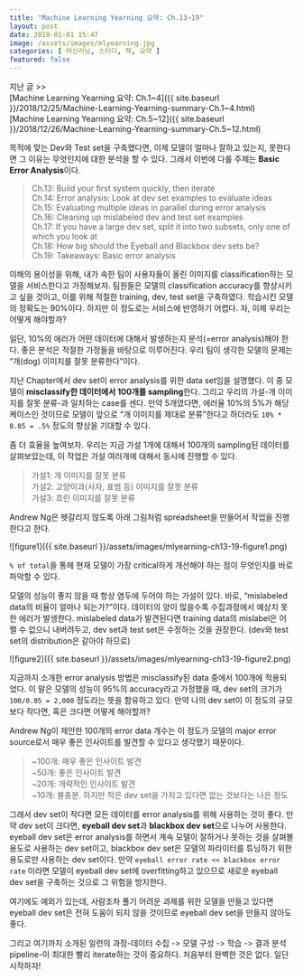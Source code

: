 ```yaml
---
title: "Machine Learning Yearning 요약: Ch.13~19"
layout: post
date: 2019-01-01 15:47
image: /assets/images/mlyearning.jpg
categories: [ 머신러닝, 스터디, 책, 요약 ]
featured: false
---
```


지난 글 >> <br> [Machine Learning Yearning 요약: Ch.1~4]({{ site.baseurl }}/2018/12/25/Machine-Learning-Yearning-summary-Ch.1~4.html) <br> 
[Machine Learning Yearning 요약: Ch.5~12]({{ site.baseurl }}/2018/12/26/Machine-Learning-Yearning-summary-Ch.5~12.html)

<div class="breaker"></div>

목적에 맞는 Dev와 Test set을 구축했다면, 이제 모델이 얼마나 잘하고 있는지, 못한다면 그 이유는 무엇인지에 대한 분석을 할 수 있다. 그래서 이번에 다룰 주제는 **Basic Error Analysis**이다. 

> Ch.13: Build your first system quickly, then iterate <br>
> Ch.14: Error analysis: Look at dev set examples to evaluate ideas <br>
> Ch.15: Evaluating multiple ideas in parallel during error analysis <br>
> Ch.16: Cleaning up mislabeled dev and test set examples <br>
> Ch.17: If you have a large dev set, split it into two subsets, only one of which you look at <br>
> Ch.18: How big should the Eyeball and Blackbox dev sets be? <br>
> Ch.19: Takeaways: Basic error analysis

<div class="breaker"></div>

이해의 용이성을 위해, 내가 속한 팀이 사용자들이 올린 이미지를 classification하는 모델을 서비스한다고 가정해보자. 팀원들은 모델의 classification accuracy를 향상시키고 싶을 것이고, 이를 위해 적절한 training, dev, test set을 구축하였다. 학습시킨 모델의 정확도는 90%이다. 하지만 이 정도로는 서비스에 반영하기 어렵다. 자, 이제 우리는 어떻게 해야할까?

일단, 10%의 에러가 어떤 데이터에 대해서 발생하는지 분석(=error analysis)해야 한다. 좋은 분석은 적절한 가정들을 바탕으로 이루어진다. 우리 팀이 생각한 모델의 문제는 “개(dog) 이미지를 잘못 분류한다”이다. 

지난 Chapter에서 dev set이 error analysis를 위한 data set임을 설명했다. 이 중 모델이 **misclassify한 데이터에서 100개를 sampling**한다. 그리고 우리의 가설-개 이미지를 잘못 분류-과 일치하는 case를 센다. 만약 5개였다면, 에러율 10%의 5%가 해당 케이스인 것이므로 모델이 앞으로 “개 이미지를 제대로 분류”한다고 하더라도 `10% * 0.05 = .5%` 정도의 향상을 기대할 수 있다. 

좀 더 효율을 높여보자. 우리는 지금 가설 1개에 대해서 100개의 sampling된 데이터를 살펴보았는데, 이 작업은 가설 여러개에 대해서 동시에 진행할 수 있다. 
> 가설1: 개 이미지를 잘못 분류 <br>
> 가설2: 고양이과(사자, 표범 등) 이미지를 잘못 분류 <br>
> 가설3: 흐린 이미지를 잘못 분류 

Andrew Ng은 헷갈리지 않도록 아래 그림처럼 spreadsheet을 만들어서 작업을 진행한다고 한다.

![figure1]({{ site.baseurl }}/assets/images/mlyearning-ch13-19-figure1.png)

`% of total`을 통헤 현재 모델이 가장 critical하게 개선해야 하는 점이 무엇인지를 바로 파악할 수 있다.

모델의 성능이 좋지 않을 때 항상 염두에 두어야 하는 가설이 있다. 바로, “mislabeled data의 비율이 얼마나 되는가?”이다. 데이터의 양이 많을수록 수집과정에서 예상치 못한 에러가 발생한다. mislabeled data가 발견된다면 training data의 mislabel은 어쩔 수 없으니 내버려두고, dev set과 test set은 수정하는 것을 권장한다. (dev와 test set의 distribution은 같아야 하므로)

![figure2]({{ site.baseurl }}/assets/images/mlyearning-ch13-19-figure2.png)
 

<div class="breaker"></div>

지금까지 소개한 error analysis 방법은 misclassify된 data 중에서 100개에 적용되었다. 이 말은 모델의 성능이 95%의 accuracy라고 가정했을 때, dev set의 크기가 `100/0.05 = 2,000` 정도라는 뜻을 함유하고 있다. 만약 나의 dev set이 이 정도의 규모보다 작다면, 혹은 크다면 어떻게 해야할까?

Andrew Ng이 제안한 100개의 error data 개수는 이 정도가 모델의 major error source로서 매우 좋은 인사이트를 발견할 수 있다고 생각했기 때문이다.

> ~100개: 매우 좋은 인사이트 발견 <br>
> ~50개: 좋은 인사이트 발견 <br>
> ~20개: 개략적인 인사이트 발견 <br>
> ~10개: 불충분. 하지만 적은 dev set을 가지고 있다면 없는 것보다는 나은 정도

그래서 dev set이 작다면 모든 데이터를 error analysis를 위해 사용하는 것이 좋다. 만약 dev set이 크다면, **eyeball dev set**과 **blackbox dev set**으로 나누어 사용한다. eyeball dev set은 error analysis를 하면서 계속 모델이 잘하거나 못하는 것을 살펴볼 용도로 사용하는 dev set이고, blackbox dev set은 모델의 파라미터를 튜닝하기 위한 용도로만 사용하는 dev set이다. 만약 `eyeball error rate << blackbox error rate` 이라면 모델이 eyeball dev set에 overfitting하고 있으므로 새로운 eyeball dev set을 구축하는 것으로 그 위험을 방지한다. 

여기에도 예외가 있는데, 사람조차 풀기 어려운 과제를 위한 모델을 만들고 있다면 eyeball dev set은 전혀 도움이 되지 않을 것이므로 eyeball dev set을 만들지 않아도 좋다. 

<div class="breaker"></div>

그리고 여기까지 소개된 일련의 과정-데이터 수집 -> 모델 구성 -> 학습 -> 결과 분석 pipeline-이 최대한 빨리 iterate하는 것이 중요하다. 처음부터 완벽한 것은 없다. 일단 시작하자!